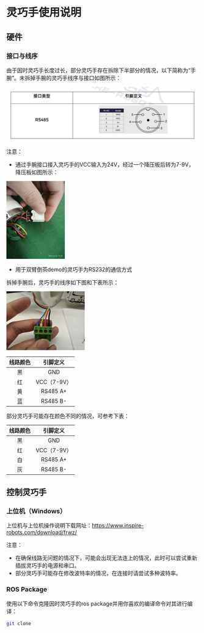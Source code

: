 # 灵巧手使用说明

## 硬件

### 接口与线序

由于因时灵巧手长度过长，部分灵巧手存在拆除下半部分的情况，以下简称为“手腕”。未拆掉手腕的灵巧手线序与接口如图所示：

<img src="images/Screenshot 2024-03-06 at 19.25.02.png" alt="Screenshot 2024-03-06 at 19.25.02" style="zoom:50%;" />

注意：

- 通过手腕接口接入灵巧手的VCC输入为24V，经过一个降压板后转为7-9V，降压板如图所示：

<img src="images/image-20240306192330229.png" alt="image-20240306192330229" style="zoom:20%;" />

- 用于双臂倒茶demo的灵巧手为RS232的通信方式

拆掉手腕后，灵巧手的线序如下图和下表所示：

<img src="images/image-20240306192444281.png" alt="image-20240306192444281" style="zoom:20%;" />

| 线路颜色 |  引脚定义   |
| :------: | :---------: |
|    黑    |     GND     |
|    红    | VCC（7-9V） |
|    黄    |  RS485 A+   |
|    蓝    |  RS485 B-   |

部分灵巧手可能存在颜色不同的情况，可参考下表：

| 线路颜色 |  引脚定义   |
| :------: | :---------: |
|    黑    |     GND     |
|    红    | VCC（7-9V） |
|    白    |  RS485 A+   |
|    灰    |  RS485 B-   |

## 控制灵巧手

### 上位机（Windows）

上位机与上位机操作说明下载网址：https://www.inspire-robots.com/download/frwz/

注意：

- 在确保线路无问题的情况下，可能会出现无法连上的情况，此时可以尝试重新插拔灵巧手的电源和串口。
- 部分灵巧手可能存在修改波特率的情况，在连接时请尝试多种波特率。

### ROS Package

使用以下命令克隆因时灵巧手的ros package并用你喜欢的编译命令对其进行编译：

```bash
git clone 
```

